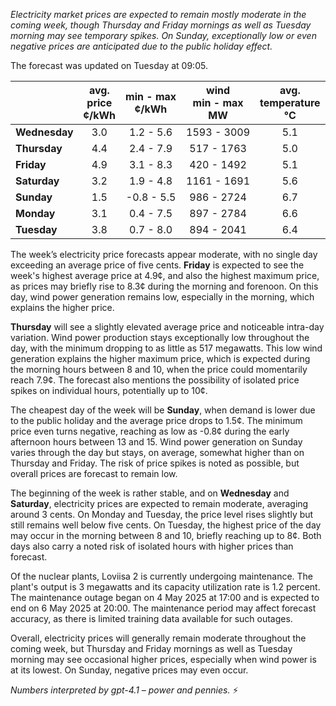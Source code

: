*Electricity market prices are expected to remain mostly moderate in the coming week, though Thursday and Friday mornings as well as Tuesday morning may see temporary spikes. On Sunday, exceptionally low or even negative prices are anticipated due to the public holiday effect.*

The forecast was updated on Tuesday at 09:05.

|               | avg.<br>price<br>¢/kWh | min - max<br>¢/kWh | wind<br>min - max<br>MW | avg.<br>temperature<br>°C |
|:-------------|:----------------:|:----------------:|:-------------:|:-------------:|
| **Wednesday**   |       3.0        |    1.2 - 5.6     | 1593 - 3009   |     5.1       |
| **Thursday**       |       4.4        |    2.4 - 7.9     | 517 - 1763    |     5.0       |
| **Friday**     |       4.9        |    3.1 - 8.3     | 420 - 1492    |     5.1       |
| **Saturday**      |       3.2        |    1.9 - 4.8     | 1161 - 1691   |     5.6       |
| **Sunday**     |       1.5        |   -0.8 - 5.5     | 986 - 2724    |     6.7       |
| **Monday**     |       3.1        |    0.4 - 7.5     | 897 - 2784    |     6.6       |
| **Tuesday**       |       3.8        |    0.7 - 8.0     | 894 - 2041    |     6.4       |

The week’s electricity price forecasts appear moderate, with no single day exceeding an average price of five cents. **Friday** is expected to see the week's highest average price at 4.9¢, and also the highest maximum price, as prices may briefly rise to 8.3¢ during the morning and forenoon. On this day, wind power generation remains low, especially in the morning, which explains the higher price.

**Thursday** will see a slightly elevated average price and noticeable intra-day variation. Wind power production stays exceptionally low throughout the day, with the minimum dropping to as little as 517 megawatts. This low wind generation explains the higher maximum price, which is expected during the morning hours between 8 and 10, when the price could momentarily reach 7.9¢. The forecast also mentions the possibility of isolated price spikes on individual hours, potentially up to 10¢.

The cheapest day of the week will be **Sunday**, when demand is lower due to the public holiday and the average price drops to 1.5¢. The minimum price even turns negative, reaching as low as -0.8¢ during the early afternoon hours between 13 and 15. Wind power generation on Sunday varies through the day but stays, on average, somewhat higher than on Thursday and Friday. The risk of price spikes is noted as possible, but overall prices are forecast to remain low.

The beginning of the week is rather stable, and on **Wednesday** and **Saturday**, electricity prices are expected to remain moderate, averaging around 3 cents. On Monday and Tuesday, the price level rises slightly but still remains well below five cents. On Tuesday, the highest price of the day may occur in the morning between 8 and 10, briefly reaching up to 8¢. Both days also carry a noted risk of isolated hours with higher prices than forecast.

Of the nuclear plants, Loviisa 2 is currently undergoing maintenance. The plant's output is 3 megawatts and its capacity utilization rate is 1.2 percent. The maintenance outage began on 4 May 2025 at 17:00 and is expected to end on 6 May 2025 at 20:00. The maintenance period may affect forecast accuracy, as there is limited training data available for such outages.

Overall, electricity prices will generally remain moderate throughout the coming week, but Thursday and Friday mornings as well as Tuesday morning may see occasional higher prices, especially when wind power is at its lowest. On Sunday, negative prices may even occur.

*Numbers interpreted by gpt-4.1 – power and pennies.* ⚡

